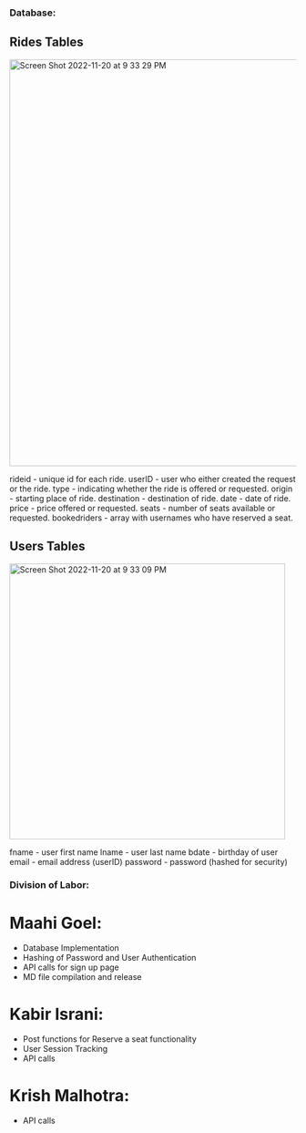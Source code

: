 
### Database: 

## Rides Tables
<img width="714" alt="Screen Shot 2022-11-20 at 9 33 29 PM" src="https://user-images.githubusercontent.com/67108579/202950945-0d850533-9426-4e1c-9b7a-0aabaa7ea76a.png">

rideid - unique id for each ride.
userID - user who either created the request or the ride. 
type - indicating whether the ride is offered or requested.
origin - starting place of ride.
destination - destination of ride. 
date - date of ride.
price - price offered or requested.
seats - number of seats available or requested.
bookedriders - array with usernames who have reserved a seat.


## Users Tables
<img width="484" alt="Screen Shot 2022-11-20 at 9 33 09 PM" src="https://user-images.githubusercontent.com/67108579/202950988-4c23d250-6a3a-441a-b995-20b1ecd511dc.png">

fname - user first name
lname - user last name 
bdate - birthday of user
email - email address (userID) 
password - password (hashed for security) 


### Division of Labor: 

# Maahi Goel: 
- Database Implementation
- Hashing of Password and User Authentication
- API calls for sign up page
- MD file compilation and release

# Kabir Israni:
- Post functions for Reserve a seat functionality
- User Session Tracking 
- API calls

# Krish Malhotra:
- API calls
